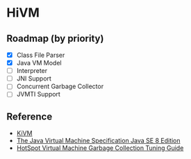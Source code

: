 # HiVM

## Roadmap (by priority)
- [x] Class File Parser
- [x] Java VM Model
- [ ] Interpreter
- [ ] JNI Support
- [ ] Concurrent Garbage Collector
- [ ] JVMTI Support

## Reference
* [KiVM](https://github.com/imkiva/KiVM)
* [The Java Virtual Machine Specification Java SE 8 Edition](https://docs.oracle.com/javase/specs/jvms/se8/html/)
* [HotSpot Virtual Machine Garbage Collection Tuning Guide](https://docs.oracle.com/en/java/javase/11/gctuning/preface.html#GUID-5650179B-DC2A-4F25-B2C6-F3961C93FD07)
